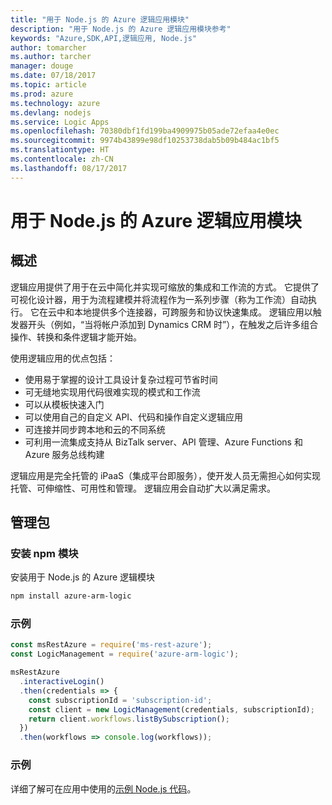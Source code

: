 ```yaml
---
title: "用于 Node.js 的 Azure 逻辑应用模块"
description: "用于 Node.js 的 Azure 逻辑应用模块参考"
keywords: "Azure,SDK,API,逻辑应用, Node.js"
author: tomarcher
ms.author: tarcher
manager: douge
ms.date: 07/18/2017
ms.topic: article
ms.prod: azure
ms.technology: azure
ms.devlang: nodejs
ms.service: Logic Apps
ms.openlocfilehash: 70380dbf1fd199ba4909975b05ade72efaa4e0ec
ms.sourcegitcommit: 9974b43899e98df10253738dab5b09b484ac1bf5
ms.translationtype: HT
ms.contentlocale: zh-CN
ms.lasthandoff: 08/17/2017
---
```

# <a name="azure-logic-apps-modules-for-nodejs"></a>用于 Node.js 的 Azure 逻辑应用模块

## <a name="overview"></a>概述
逻辑应用提供了用于在云中简化并实现可缩放的集成和工作流的方式。 它提供了可视化设计器，用于为流程建模并将流程作为一系列步骤（称为工作流）自动执行。 它在云中和本地提供多个连接器，可跨服务和协议快速集成。 逻辑应用以触发器开头（例如，“当将帐户添加到 Dynamics CRM 时”），在触发之后许多组合操作、转换和条件逻辑才能开始。

使用逻辑应用的优点包括：
- 使用易于掌握的设计工具设计复杂过程可节省时间
- 可无缝地实现用代码很难实现的模式和工作流
- 可以从模板快速入门
- 可以使用自己的自定义 API、代码和操作自定义逻辑应用
- 可连接并同步跨本地和云的不同系统
- 可利用一流集成支持从 BizTalk server、API 管理、Azure Functions 和 Azure 服务总线构建

逻辑应用是完全托管的 iPaaS（集成平台即服务），使开发人员无需担心如何实现托管、可伸缩性、可用性和管理。 逻辑应用会自动扩大以满足需求。

## <a name="management-package"></a>管理包

### <a name="install-the-npm-module"></a>安装 npm 模块

安装用于 Node.js 的 Azure 逻辑模块

```bash
npm install azure-arm-logic
```

### <a name="example"></a>示例

```javascript
const msRestAzure = require('ms-rest-azure');
const LogicManagement = require('azure-arm-logic');

msRestAzure
  .interactiveLogin()
  .then(credentials => {
    const subscriptionId = 'subscription-id';
    const client = new LogicManagement(credentials, subscriptionId);
    return client.workflows.listBySubscription();
  })
  .then(workflows => console.log(workflows));
```

### <a name="samples"></a>示例

详细了解可在应用中使用的[示例 Node.js 代码](https://azure.microsoft.com/resources/samples/?platform=nodejs)。
